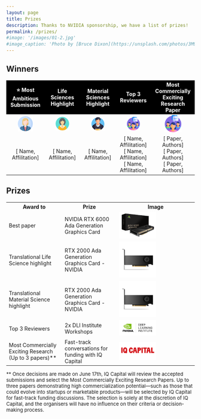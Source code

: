 ```yaml
---
layout: page
title: Prizes
description: Thanks to NVIDIA sponsorship, we have a list of prizes!
permalink: /prizes/
#image: '/images/01-2.jpg'
#image_caption: 'Photo by [Bruce Dixon](https://unsplash.com/photos/3M9WJQVHzog) on [Unsplash](https://unsplash.com/)'
---
```


## Winners
<div class="table-container">
<table style="text-align: center;">
    <tr style="font-weight: bold; color: white; background-color: black;">
        <td>⭐ Most Ambitious Submission</td>
        <td> Life Sciences Highlight </td>
        <td> Material Sciences Highlight</td>
        <td>Top 3 Reviewers</td>
        <td>Most Commercially Exciting Research Paper</td>
    </tr>
    <tr>
        <td><img src="/images/prize-1.png" width="45%"></td>
        <td><img src="/images/prize-2.png" width="45%"></td>
        <td><img src="/images/prize-3.png" width="45%"></td>
        <td><img src="/images/prize-4.png" width="45%"></td>
        <td><img src="/images/prize-4.png" width="45%"></td>
    </tr>
    <tr>
        <td>[ Name, Affilitation]</td>
        <td>[ Name, Affilitation]</td>
        <td>[ Name, Affilitation]</td>
        <td>[ Name, Affilitation] <br>
            [ Name, Affilitation] <br>
            [ Name, Affilitation]
        </td>
        <td>[ Paper, Authors] <br>
            [ Paper, Authors] <br>
            [ Paper, Authors]
        </td>
    </tr>
</table>
</div>

## Prizes

<div class="table-container">
  <table>
    <tr><th>Award to</th><th>Prize</th><th>Image</th></tr>
    <tr><td>Best paper</td><td>NVIDIA RTX 6000 Ada Generation Graphics Card </td><td><img src="/images/A6000.png" width="50%"></td></tr>
    <tr><td>Translational Life Science highlight
</td><td>RTX 2000 Ada Generation Graphics Card - NVIDIA</td><td><img src="/images/A2000.png" width="50%"></td></tr>
    <tr><td>Translational Material Science highlight
</td><td>RTX 2000 Ada Generation Graphics Card - NVIDIA</td><td><img src="/images/A2000.png" width="50%"></td></tr>
    <tr><td>Top 3 Reviewers</td><td> 2x DLI Institute Workshops</td><td><img src="/images/dli_logo.png" width="50%"></td></tr>
    <tr><td> Most Commercially Exciting Research (Up to 3 papers)** </td><td> Fast-track conversations for funding with IQ Capital </td><td><img src="/images/iq_capital.png" width="50%"></td></tr>

  </table>
</div>
<p style="font-size: 13px;">
    ** Once decisions are made on June 17th, IQ Capital will review the accepted submissions and select the Most Commercially Exciting Research Papers. Up to three papers demonstrating high commercialization potential—such as those that could evolve into startups or marketable products—will be selected by IQ Capital for fast-track funding discussions. The selection is solely at the discretion of IQ Capital, and the organisers will have no influence on their criteria or decision-making process.
</p>


